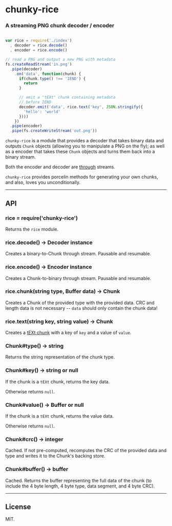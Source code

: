 # chunky-rice
### A streaming PNG chunk decoder / encoder

```javascript

var rice = require('./index')
  , decoder = rice.decode()
  , encoder = rice.encode()

// read a PNG and output a new PNG with metadata
fs.createReadStream('in.png')
  .pipe(decoder)
    .on('data', function(chunk) {
      if(chunk.type() !== 'IEND') {
        return
      }

      // emit a "tEXt" chunk containing metadata
      // before IEND
      decoder.emit('data', rice.text('key', JSON.stringify({
        'hello': 'world'
      })))
    })
  .pipe(encoder)
  .pipe(fs.createWriteStream('out.png'))

```

`chunky-rice` is a module that provides a decoder that takes
binary data and outputs `Chunk` objects (allowing you to manipulate
a PNG on the fly); as well as a encoder that takes these `Chunk` objects
and turns them back into a binary stream.

Both the encoder and decoder are [through](https://github.com/dominictarr/stream-spec#through-sync-writable-and-readable-aka-filter) streams.

`chunky-rice` provides porcelin methods for generating your own chunks,
and also, loves you unconditionally.

---

## API

### rice = require('chunky-rice')

Returns the `rice` module.

### rice.decode() -> Decoder instance

Creates a binary-to-Chunk through stream. Pausable and resumable.

### rice.encode() -> Encoder instance

Creates a Chunk-to-binary through stream. Pausable and resumable.

### rice.chunk(string type, Buffer data) -> Chunk

Creates a Chunk of the provided type with the provided data. CRC and length data is
not necessary -- `data` should only contain the chunk data!

### rice.text(string key, string value) -> Chunk

Creates a [tEXt chunk](http://www.w3.org/TR/PNG-Chunks.html#C.tEXt) with a key of `key`
and a value of `value`.

### Chunk#type() -> string

Returns the string representation of the chunk type.

### Chunk#key() -> string or null

If the chunk is a `tEXt` chunk, returns the key data.

Otherwise returns `null`.

### Chunk#value() -> Buffer or null

If the chunk is a `tEXt` chunk, returns the value data.

Otherwise returns `null`.

### Chunk#crc() -> integer

Cached. If not pre-computed, recomputes the CRC of the provided data and type and writes
it to the Chunk's backing store.

### Chunk#buffer() -> buffer

Cached. Returns the buffer representing the full data of the chunk (to include the 4 byte
length, 4 byte type, data segment, and 4 byte CRC).

---------

## License

MIT.

 
